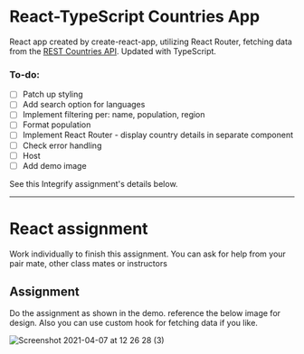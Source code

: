 # React-TypeScript Countries App

React app created by create-react-app, utilizing React Router, fetching data from the [REST Countries API](https://restcountries.eu/). Updated with TypeScript. 

### To-do:
- [ ] Patch up styling
- [ ] Add search option for languages
- [ ] Implement filtering per: name, population, region
- [ ] Format population
- [ ] Implement React Router - display country details in separate component
- [ ] Check error handling
- [ ] Host
- [ ] Add demo image

See this Integrify assignment's details below.
***
# React assignment

Work individually to finish this assignment. You can ask for help from your pair mate, other class mates or instructors

## Assignment

Do the assignment as shown in the demo. reference the below image for design.
Also you can use custom hook for fetching data if you like.

![Screenshot 2021-04-07 at 12 26 28 (3)](https://user-images.githubusercontent.com/7606310/113845648-67fa0e80-979e-11eb-92e0-3bab60c66c5d.png)
